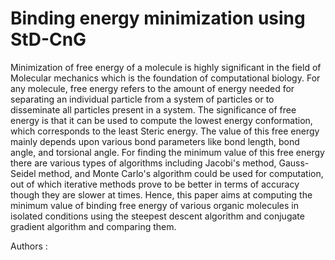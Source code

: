 # Binding energy minimization using StD-CnG


Minimization of free energy of a molecule is highly significant in the field of Molecular mechanics which is the foundation of computational biology. For any molecule, free energy refers to the amount of energy needed for separating an individual particle from a system of particles or to disseminate all particles present in a system. The significance of free energy is that it can be used to compute the lowest energy conformation, which corresponds to the least Steric energy. The value of this free energy mainly depends upon various bond parameters like bond length, bond angle, and torsional angle. For finding the minimum value of this free energy there are various types of algorithms including Jacobi's method, Gauss-Seidel method, and Monte Carlo's algorithm could be used for computation, out of which iterative methods prove to be better in terms of accuracy though they are slower at times. Hence, this paper aims at computing the minimum value of binding free energy of various organic molecules in isolated conditions using the steepest descent algorithm and conjugate gradient algorithm and comparing them.

Authors :

